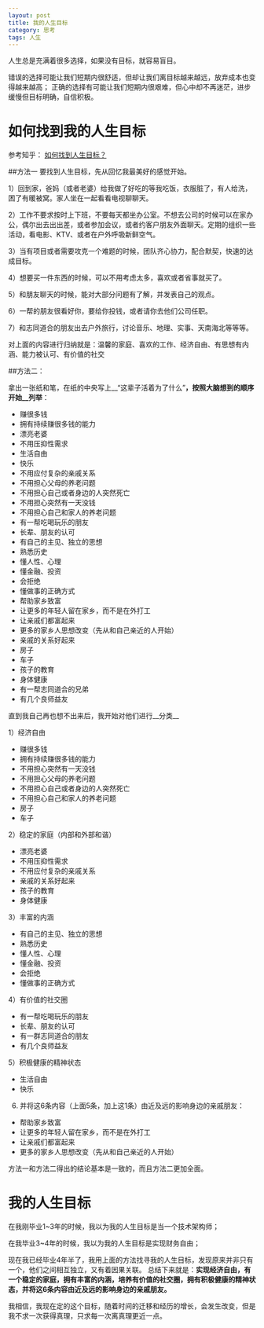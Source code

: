 ```yaml
---
layout: post
title: 我的人生目标
category: 思考
tags: 人生
---
```


人生总是充满着很多选择，如果没有目标，就容易盲目。

错误的选择可能让我们短期内很舒适，但却让我们离目标越来越远，放弃成本也变得越来越高；
正确的选择有可能让我们短期内很艰难，但心中却不再迷茫，进步缓慢但目标明确，自信积极。


如何找到我的人生目标
=================
参考知乎： [如何找到人生目标？](https://www.zhihu.com/question/20054842)

##方法一
要找到人生目标，先从回忆我最美好的感觉开始。

1）回到家，爸妈（或者老婆）给我做了好吃的等我吃饭，衣服脏了，有人给洗，困了有暖被窝。家人坐在一起看看电视聊聊天。

2）工作不要求按时上下班，不要每天都坐办公室。不想去公司的时候可以在家办公，偶尔出去出出差，或者参加会议，或者约客户朋友外面聊天。定期的组织一些活动，看电影、KTV、或者在户外呼吸新鲜空气。

3）当有项目或者需要攻克一个难题的时候，团队齐心协力，配合默契，快速的达成目标。

4）想要买一件东西的时候，可以不用考虑太多，喜欢或者省事就买了。

5）和朋友聊天的时候，能对大部分问题有了解，并发表自己的观点。

6）一帮的朋友很看好你，要给你投钱，或者请你去他们公司任职。

7）和志同道合的朋友出去户外旅行，讨论音乐、地理、实事、天南海北等等等。


对上面的内容进行归纳就是：温馨的家庭、喜欢的工作、经济自由、有思想有内涵、能力被认可、有价值的社交

##方法二：

拿出一张纸和笔，在纸的中央写上__“这辈子活着为了什么”__，按照大脑想到的顺序开始__列举__：

* 赚很多钱
* 拥有持续赚很多钱的能力
* 漂亮老婆
* 不用压抑性需求
* 生活自由
* 快乐
* 不用应付复杂的亲戚关系
* 不用担心父母的养老问题
* 不用担心自己或者身边的人突然死亡
* 不用担心突然有一天没钱
* 不用担心自己和家人的养老问题
* 有一帮吃喝玩乐的朋友
* 长辈、朋友的认可
* 有自己的主见、独立的思想
* 熟悉历史
* 懂人性、心理
* 懂金融、投资
* 会拒绝
* 懂做事的正确方式
* 帮助家乡致富
* 让更多的年轻人留在家乡，而不是在外打工
* 让亲戚们都富起来
* 更多的家乡人思想改变（先从和自己亲近的人开始）
* 亲戚的关系好起来
* 房子
* 车子
* 孩子的教育
* 身体健康
* 有一帮志同道合的兄弟
* 有几个良师益友

直到我自己再也想不出来后，我开始对他们进行__分类__

1）经济自由

* 赚很多钱
* 拥有持续赚很多钱的能力
* 不用担心突然有一天没钱
* 不用担心父母的养老问题
* 不用担心自己或者身边的人突然死亡
* 不用担心自己和家人的养老问题
* 房子
* 车子

2）稳定的家庭（内部和外部和谐）

* 漂亮老婆
* 不用压抑性需求
* 不用应付复杂的亲戚关系
* 亲戚的关系好起来
* 孩子的教育
* 身体健康

3）丰富的内涵

* 有自己的主见、独立的思想
* 熟悉历史
* 懂人性、心理
* 懂金融、投资
* 会拒绝
* 懂做事的正确方式

4）有价值的社交圈

* 有一帮吃喝玩乐的朋友
* 长辈、朋友的认可
* 有一群志同道合的朋友
* 有几个良师益友


5）积极健康的精神状态

* 生活自由
* 快乐

6) 并将这6条内容（上面5条，加上这1条）由近及远的影响身边的亲戚朋友：

* 帮助家乡致富
* 让更多的年轻人留在家乡，而不是在外打工
* 让亲戚们都富起来
* 更多的家乡人思想改变（先从和自己亲近的人开始）

方法一和方法二得出的结论基本是一致的，而且方法二更加全面。

我的人生目标
==========
在我刚毕业1~3年的时候，我以为我的人生目标是当一个技术架构师；

在我毕业3~4年的时候，我以为我的人生目标是实现财务自由；

现在我已经毕业4年半了，我用上面的方法找寻我的人生目标，发现原来并非只有一个，他们之间相互独立，又有着因果关联。
总结下来就是：__实现经济自由，有一个稳定的家庭，拥有丰富的内涵，培养有价值的社交圈，拥有积极健康的精神状态，并将这6条内容由近及远的影响身边的亲戚朋友。__

我相信，我现在定的这个目标，随着时间的迁移和经历的增长，会发生改变，但是我不求一次获得真理，只求每一次离真理更近一点。



